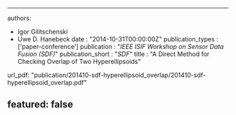 ---

authors:
- Igor Gilitschenski
- Uwe D. Hanebeck
date : "2014-10-31T00:00:00Z"
publication_types : ['paper-conference']
publication : "*IEEE ISIF Workshop on Sensor Data Fusion (SDF)*"
publication_short : "*SDF*"
title : "A Direct Method for Checking Overlap of Two Hyperellipsoids"

url_pdf: "publication/201410-sdf-hyperellipsoid_overlap/201410-sdf-hyperellipsoid_overlap.pdf"

featured: false
---